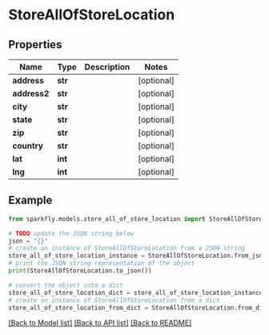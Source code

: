 # StoreAllOfStoreLocation


## Properties

Name | Type | Description | Notes
------------ | ------------- | ------------- | -------------
**address** | **str** |  | [optional] 
**address2** | **str** |  | [optional] 
**city** | **str** |  | [optional] 
**state** | **str** |  | [optional] 
**zip** | **str** |  | [optional] 
**country** | **str** |  | [optional] 
**lat** | **int** |  | [optional] 
**lng** | **int** |  | [optional] 

## Example

```python
from sparkfly.models.store_all_of_store_location import StoreAllOfStoreLocation

# TODO update the JSON string below
json = "{}"
# create an instance of StoreAllOfStoreLocation from a JSON string
store_all_of_store_location_instance = StoreAllOfStoreLocation.from_json(json)
# print the JSON string representation of the object
print(StoreAllOfStoreLocation.to_json())

# convert the object into a dict
store_all_of_store_location_dict = store_all_of_store_location_instance.to_dict()
# create an instance of StoreAllOfStoreLocation from a dict
store_all_of_store_location_from_dict = StoreAllOfStoreLocation.from_dict(store_all_of_store_location_dict)
```
[[Back to Model list]](../README.md#documentation-for-models) [[Back to API list]](../README.md#documentation-for-api-endpoints) [[Back to README]](../README.md)


